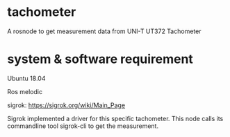# tachometer
A rosnode to get measurement data from UNI-T UT372 Tachometer

# system & software requirement
Ubuntu 18.04

Ros melodic

sigrok: https://sigrok.org/wiki/Main_Page

Sigrok implemented a driver
for this specific tachometer. This node calls its commandline tool sigrok-cli to get the measurement.
